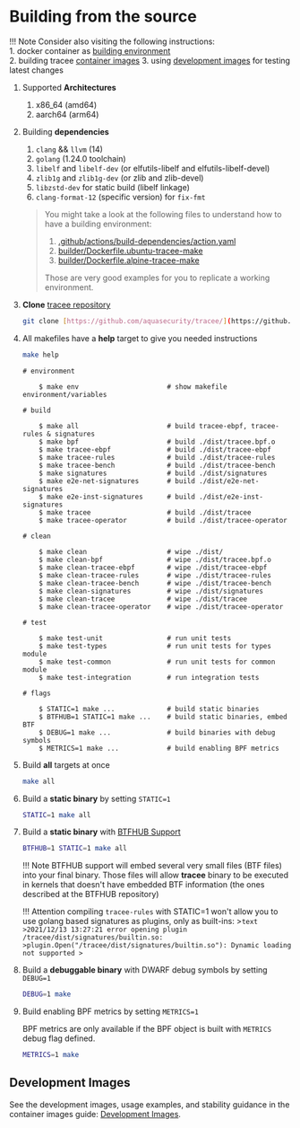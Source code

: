 # Building from the source

!!! Note
    Consider also visiting the following instructions:  
    1. docker container as [building environment](./environment.md)  
    2. building tracee [container images](./containers.md)
    3. using [development images](./containers.md#development-images) for testing latest changes  

1. Supported **Architectures**

    1. x86_64 (amd64)
    1. aarch64 (arm64)

2. Building **dependencies**

    1. `clang` && `llvm` (14)
    2. `golang` (1.24.0 toolchain)
    3. `libelf` and `libelf-dev`
       (or elfutils-libelf and elfutils-libelf-devel)
    4. `zlib1g` and `zlib1g-dev`
       (or zlib and zlib-devel)
    5. `libzstd-dev` for static build (libelf linkage)
    6. `clang-format-12` (specific version) for `fix-fmt`

    > You might take a look at the following files to understand how to have a
    > building environment:
    >
    > 1. [.github/actions/build-dependencies/action.yaml](https://github.com/aquasecurity/tracee/blob/main/.github/actions/build-dependencies/action.yaml)
    > 1. [builder/Dockerfile.ubuntu-tracee-make](https://github.com/aquasecurity/tracee/blob/main/builder/Dockerfile.ubuntu-tracee-make)
    > 1. [builder/Dockerfile.alpine-tracee-make](https://github.com/aquasecurity/tracee/blob/main/builder/Dockerfile.alpine-tracee-make)
    >
    > Those are very good examples for you to replicate a working environment.

3. **Clone** [tracee repository](https://github.com/aquasecurity/tracee/)

    ```bash
    git clone [https://github.com/aquasecurity/tracee/](https://github.com/aquasecurity/tracee/)
    ```

4. All makefiles have a **help** target to give you needed instructions

    ```bash
    make help
    ```

    ```text
    # environment

        $ make env                      # show makefile environment/variables

    # build

        $ make all                      # build tracee-ebpf, tracee-rules & signatures
        $ make bpf                      # build ./dist/tracee.bpf.o
        $ make tracee-ebpf              # build ./dist/tracee-ebpf
        $ make tracee-rules             # build ./dist/tracee-rules
        $ make tracee-bench             # build ./dist/tracee-bench
        $ make signatures               # build ./dist/signatures
        $ make e2e-net-signatures       # build ./dist/e2e-net-signatures
        $ make e2e-inst-signatures      # build ./dist/e2e-inst-signatures
        $ make tracee                   # build ./dist/tracee
        $ make tracee-operator          # build ./dist/tracee-operator

    # clean

        $ make clean                    # wipe ./dist/
        $ make clean-bpf                # wipe ./dist/tracee.bpf.o
        $ make clean-tracee-ebpf        # wipe ./dist/tracee-ebpf
        $ make clean-tracee-rules       # wipe ./dist/tracee-rules
        $ make clean-tracee-bench       # wipe ./dist/tracee-bench
        $ make clean-signatures         # wipe ./dist/signatures
        $ make clean-tracee             # wipe ./dist/tracee
        $ make clean-tracee-operator    # wipe ./dist/tracee-operator

    # test

        $ make test-unit                # run unit tests
        $ make test-types               # run unit tests for types module
        $ make test-common              # run unit tests for common module
        $ make test-integration         # run integration tests

    # flags

        $ STATIC=1 make ...             # build static binaries
        $ BTFHUB=1 STATIC=1 make ...    # build static binaries, embed BTF
        $ DEBUG=1 make ...              # build binaries with debug symbols
        $ METRICS=1 make ...            # build enabling BPF metrics

    ```

5. Build **all** targets at once

    ```bash
    make all
    ```

6. Build a **static binary** by setting `STATIC=1`

    ```bash
    STATIC=1 make all
    ```

7. Build a **static binary** with [BTFHUB Support](https://github.com/aquasecurity/btfhub)

    ```bash
    BTFHUB=1 STATIC=1 make all
    ```

    !!! Note
        BTFHUB support will embed several very small files (BTF files) into your
        final binary. Those files will allow **tracee** binary to be executed
        in kernels that doesn't have embedded BTF information (the ones described
        at the BTFHUB repository)

    !!! Attention
        compiling `tracee-rules` with STATIC=1 won't allow you to use golang based
        signatures as plugins, only as built-ins:
        >```text
        >2021/12/13 13:27:21 error opening plugin /tracee/dist/signatures/builtin.so:
        >plugin.Open("/tracee/dist/signatures/builtin.so"): Dynamic loading not supported
        >```

8. Build a **debuggable binary** with DWARF debug symbols by setting `DEBUG=1`

    ```bash
    DEBUG=1 make
    ```

9. Build enabling BPF metrics by setting `METRICS=1`

    BPF metrics are only available if the BPF object is built with `METRICS` debug flag defined.

    ```bash
    METRICS=1 make
    ```

## Development Images

See the development images, usage examples, and stability guidance in the container images guide: [Development Images](./containers.md#development-images).
